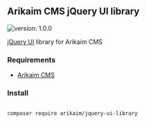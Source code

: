 ## Arikaim CMS jQuery UI library
![version: 1.0.0](https://img.shields.io/github/release/arikaim/jquery-ui-library.svg)


[jQuery UI](https://github.com/jquery/jquery-ui) library for Arikaim CMS 


### Requirements 
  * [Arikaim CMS](https://github.com/arikaim/arikaim)
  
  
### Install
```bash

composer require arikaim/jquery-ui-library

```
